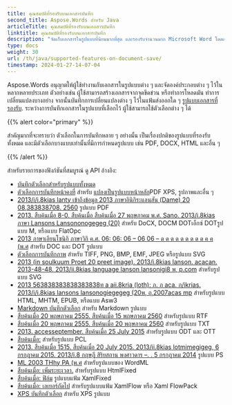 ```yaml
---
title: คุณสมบัติที่รองรับบนเอกสารบันทึก
second_title: Aspose.Words สําหรับ Java
articleTitle: คุณสมบัติที่รองรับบนเอกสารบันทึก
linktitle: คุณสมบัติที่รองรับบนเอกสารบันทึก
description: "จัดเก็บเอกสารในรูปแบบที่นิยมมากที่สุด และรองรับจํานวนมาก Microsoft Word โดดเด่น"
type: docs
weight: 30
url: /th/java/supported-features-on-document-save/
timestamp: 2024-01-27-14-07-04
---
```


Aspose.Words อนุญาตให้ผู้ใช้ทํางานกับเอกสารในรูปแบบต่าง ๆ และจัดองค์ประกอบต่าง ๆ ไว้ในหลากหลายประเภท ตัวอย่างเช่น ผู้ใช้สามารถสร้างเอกสารจากจุดขีดข่วน หรือทําการโหลดมัน ทําการเปลี่ยนแปลงบางอย่าง จากนั้นบันทึกการเปลี่ยนแปลงต่าง ๆ ไว้ในแฟ้มส่งออกใด ๆ [รูปแบบเอกสารที่รองรับ](/words/th/java/supported-document-formats/). ระหว่างการบันทึกเอกสารในรูปแบบที่เลือกไว้ ผู้ใช้สามารถใช้ตัวเลือกต่าง ๆ ได้

{{% alert color="primary" %}}

สําคัญมากที่จะทราบว่า ตัวเลือกในการบันทึกหลาย ๆ อย่างนั้น เป็นเรื่องปกติของรูปแบบที่รองรับทั้งหมด และมีตัวเลือกบางแบบเท่านั้นที่มีการกําหนดรูปแบบ เช่น PDF, DOCX, HTML และอื่น ๆ

{{% /alert %}}

สําหรับรายการของฟังก์ชันที่สมบูรณ์ ดู API อ้างอิง:

- [บันทึกตัวเลือกสําหรับรูปแบบทั้งหมด](https://reference.aspose.com/words/java/com.aspose.words/saveoptions/)
- [ตัวเลือกการบันทึกหน้าคงที่](https://reference.aspose.com/words/java/com.aspose.words/fixedpagesaveoptions/) สําหรับ [แปลงเป็นรูปแบบหน้าหลัก](/words/th/java/converting-to-fixed-page-format/)PDF XPS, รูปภาพและอื่น ๆ
- [2013/i/i.8kias lanty เข้าถึงข้อมูล 2013 ภาษาอินิกิระแลนสัน (Dame) 20 08,383838708. 2560](https://reference.aspose.com/words/java/com.aspose.words/pdfsaveoptions/) รูปแบบ PDF
- [2013. สืบค้นเมื่อ 8-0. สืบค้นเมื่อ สืบค้นเมื่อ 27 พฤษภาคม พ.ศ. Sano. 2013/i.8kias ภาษา Lansons Lansononogegeg (20)](https://reference.aspose.com/words/java/com.aspose.words/ooxmlsaveoptions/) สําหรับ DoCX, DOCM DOTเอ็กซ์ DOTรูปแบบ M, หรือแบบ FlatOpc
- [2013 ภาษาเอียนโซนิกิ ภาษาวิกิ ค.ศ. 06: 06: 06 – 06 06 – ด ด ด ด ด ด ด ด ด ค ค (พ.ศ](https://reference.aspose.com/words/java/com.aspose.words/docsaveoptions/) สําหรับ DOC และ DOT รูปแบบ
- [ตัวเลือกการบันทึกภาพ](https://reference.aspose.com/words/java/com.aspose.words/imagesaveoptions/) สําหรับ TIFF, PNG, BMP, EMF, JPEG หรือรูปแบบ SVG
- [2013 (in soulkuum Proet 20 preet image). 2013/i.8kias lanson. acacan. 2013-48-48. 2013/ii.8kias language lanson lansonigi8 พ, p.com](https://reference.aspose.com/words/java/com.aspose.words/svgsaveoptions/) สําหรับรูปแบบ SVG
- [2013 563838383838383838ท a aii.8kria (loth): ภ. ภ aca. ภ/ikrias. 2013/i/i.8kias lansons lansonogiegegeg (20พ, ฤ,2007acas mp](https://reference.aspose.com/words/java/com.aspose.words/htmlsaveoptions/) สําหรับรูปแบบ HTML, MHTM, EPUB, หรือแบบ Asw3
- [Markdown บันทึกตัวเลือก](https://reference.aspose.com/words/java/com.aspose.words/markdownsaveoptions/) สําหรับ Markdown รูปแบบ
- [สืบค้นเมื่อ 20 พฤษภาคม 2555. สืบค้นเมื่อ 15 พฤษภาคม 2560](https://reference.aspose.com/words/java/com.aspose.words/rtfsaveoptions/) สําหรับรูปแบบ RTF
- [สืบค้นเมื่อ 20 พฤษภาคม 2555. สืบค้นเมื่อ 20 พฤษภาคม 2560](https://reference.aspose.com/words/java/com.aspose.words/txtsaveoptions/) สําหรับรูปแบบ TXT
- [2013. accesseptember. สืบค้นเมื่อ 25 July 2015](https://reference.aspose.com/words/java/com.aspose.words/odtsaveoptions/) สําหรับรูปแบบ ODT และ OTT
- [สืบค้นเมื่อ:](https://reference.aspose.com/words/java/com.aspose.words/pclsaveoptions/) สําหรับรูปแบบ PCL
- [2013. สืบค้นเมื่อ 1515. สืบค้นเมื่อ 20 July 2015. 2013/ii.8kias lotmimegigeg, 6 กรกฎาคม 2015. 2013/i.8 กฤษฎี สิริยสถาน พงศาวดาร –. . 5 กรกฎาคม 2014](https://reference.aspose.com/words/java/com.aspose.words/pssaveoptions/) รูปแบบ PS
- [ML 2003 THhy PA (พ.ศ](https://reference.aspose.com/words/java/com.aspose.words/wordml2003saveoptions/) สําหรับรูปแบบของ WordML
- [สืบค้นเมื่อ: เพิ่มระยะเวลา.](https://reference.aspose.com/words/java/com.aspose.words/htmlfixedsaveoptions/) สําหรับรูปแบบ HtmlFixed
- [สืบค้นเมื่อ: ฟิล์ม](https://reference.aspose.com/words/java/com.aspose.words/xamlfixedsaveoptions/) รูปแบบแฟ้ม XamlFixed
- [สืบค้นเมื่อ: เลเยอร์ถัดไป](https://reference.aspose.com/words/java/com.aspose.words/xamlflowsaveoptions/) สําหรับรูปแบบแฟ้ม XamlFlow หรือ Xaml FlowPack
- [XPS บันทึกตัวเลือก](https://reference.aspose.com/words/java/com.aspose.words/xpssaveoptions/) สําหรับ XPS รูปแบบ
